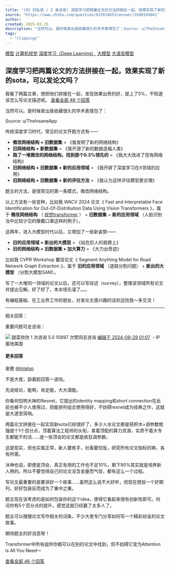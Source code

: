 ```yaml
---
title: "(93 封私信 / 2 条消息) 深度学习把两篇论文的方法拼接在一起，效果实现了新的sota，可以发论文吗？ - 知乎"
source: "https://www.zhihu.com/question/637834653/answer/3580194041"
author:
created: 2025-03-25
description: "当然可以。是时候拿出我收藏很久的学术表情包了：Source: u/TheInsaneApp传统深度学习时代，常见的论文开…"
tags:
  - "clippings"
---
```

[模型](https://www.zhihu.com/topic/19579715) [计算机视觉](https://www.zhihu.com/topic/19590195) [深度学习（Deep Learning）](https://www.zhihu.com/topic/19813032) [大模型](https://www.zhihu.com/topic/25402720) [大语言模型](https://www.zhihu.com/topic/27267395)

## 深度学习把两篇论文的方法拼接在一起，效果实现了新的sota，可以发论文吗？

我看了两篇文章，想把他们拼接在一起，发现效果出奇的好，提上了5%，不知道该怎么写论文描述呢。 [查看全部 46 个回答](https://www.zhihu.com/question/637834653)

当然可以。是时候拿出我收藏很久的学术表情包了：

Source: u/TheInsaneApp

传统深度学习时代，常见的论文开题方式有——

- **微改网络结构 + 旧数据集** = 《我发明了新的网络结构》
- **旧网络结构 + 新数据集** = 《我开源了新的数据造福人类》
- **跑了一堆微改的网络结构，找到那个0.3%领先的** = 《我大大改进了现有网络结构》
- **旧网络结构 + 旧数据集 + 新的应用领域** = 《我开辟了深度学习在X领域的应用》
- **旧网络结构 + 旧数据集 + 新的评估方法** = 《我认为这样评估模型更合理》

题主的方法，是很常见的第一条模式，微改网络结构。

以上方法有一些变种，比如我 WACV 2024 论文《 Fast and Interpretable Face Identification for Out-Of-Distribution Data Using Vision Transformers 》，属于 **微改网络结构** （ [视觉transformer](https://zhida.zhihu.com/search?content_id=681013960&content_type=Answer&match_order=1&q=%E8%A7%86%E8%A7%89transformer&zhida_source=entity) ） + **旧数据集** + **新的应用领域** （人脸识别当中比较少见的像戴口罩这样的例子）。

这两年，进入大模型时代以后，又增加了一些新姿势——

- **旧的应用领域 + 新出的大模型** = 《站在巨人的肩膀上》
- **旧的网络结构 + 旧数据集 + 加大算力** = 《大力出奇迹》

比如我 CVPR Workshop 蕞佳论文《 Segment Anything Model for Road Network Graph Extraction 》，属于 **旧的应用领域** （道路分割问题） + **新出的大模型** （分割大模型SAM）。

写了一大堆同一领域的论文以后，还可以写综述（survey），整理该领域所有论文并提出见解。好了好了，本水怪先溜了。。。

有编程基础、在工业界工作的朋友，对发论文感兴趣的话欢迎找我～多交流！

---

相关回答：

重要问题可走咨询：

![](https://picx.zhimg.com/v2-fb13cef54ed3abe7642c17d7a96209f1_l.jpg?source=f2fdee93) 甜菜欣欣 1 次咨询 5.0 10897 次赞同去咨询 [编辑于 2024-08-29 01:07](https://www.zhihu.com/question/637834653/answer/3580194041) ・IP 属地美国

#### 更多回答

谢邀 [@Intelsp](https://www.zhihu.com/people/intelsp)

不是大佬，舔着脸回答一波哈。

先说结论，能啊，肯定能，大大滴能。

你看何恺明大神的Resnet，它提出的identity mapping和short connection在此前也被不少人使用过，但能排列组合使用得好，不妨碍resnet成为经典之作，这就是大道至简呐。

两篇论文拼接在一起实现新sota已经很好了，多少人水论文都是搭积木+调参数勉强提个1个百分点，顶着算法工程师的头衔，拿着顶配的算力资源，实质干着大专生都能干的活……连一些顶会的论文都是疯狂调参数。

这是现实，但也实属正常，新人要练手，社畜要恰饭，研究所有论文指标的嘛，各有所需。

沐神也说，即便是顶会，真正有用的工作也不足10%，剩下90%其实就是培养新人用的。所以不要觉得自己的论文没含金量而气馁，都有这么一个过程。

写论文最重要的是要讲好一个故事……虽然这么说不大好听，但现在想投一个好期刊，好好包装反而成为了重中之重。

题主现在该考虑的是如何包装你的这个idea，使得它看起来很有创新性即可。何况你有5个百分点的提升，感觉这就已经赢了太多人了。

题主可以搜搜论文写作相关的词条，不少大佬专门分享如何写一个精彩纷呈的论文故事。

期待题主的好消息呀！

Transformer中所有组件你都可以在别的论文中找到，但不妨碍它变为Attention is All You Need～

[查看全部 46 个回答](https://www.zhihu.com/question/637834653)